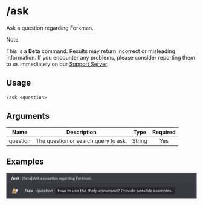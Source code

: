 # /ask

Ask a question regarding Forkman.

> [!NOTE]
> This is a **Beta** command. Results may return incorrect or misleading information. If you encounter any problems, please consider reporting them to us immediately on our [Support Server](https://discord.gg/DEEZY5cwpy).

## Usage

```
/ask <question>
```

## Arguments

| Name     | Description                          | Type   | Required |
| :------: | :----------------------------------: | :----: | :------: |
| question | The question or search query to ask. | String | Yes      |

## Examples

<img src="../_media/examples/ask-0.png" class="rounded-corners" draggable="false">

